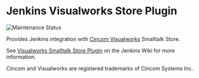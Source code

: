 # Jenkins Visualworks Store Plugin

![Maintenance Status](https://img.shields.io/badge/maintenance-active-green.svg)

Provides Jenkins integration with
[Cincom Visualworks](http://cincomsmalltalk.com/) Smalltalk Store.

See
[Visualworks Smalltalk Store Plugin](http://wiki.jenkins-ci.org/display/JENKINS/Visualworks+Smalltalk+Store+Plugin)
on the Jenkins Wiki for more information.

Cincom and Visualworks are registered trademarks of Cincom Systems
Inc.
